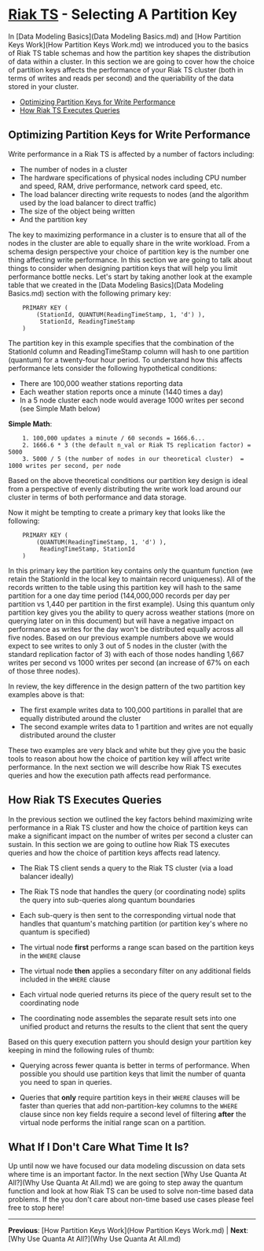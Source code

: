 # [Riak TS](README.md) - Selecting A Partition Key

In [Data Modeling Basics](Data Modeling Basics.md) and [How Partition Keys Work](How Partition Keys Work.md) we introduced you to the basics of Riak TS table schemas and how the partition key shapes the distribution of data within a cluster. In this section we are going to cover how the choice of partition keys affects the performance of your Riak TS cluster (both in terms of writes and reads per second) and the queriability of the data stored in your cluster.  

* [Optimizing Partition Keys for Write Performance](#optimizing-partition-keys-for-write-performance) 
* [How Riak TS Executes Queries](#how-riak-ts-executes-queries) 

## Optimizing Partition Keys for Write Performance

Write performance in a Riak TS is affected by a number of factors including:

* The number of nodes in a cluster
* The hardware specifications of physical nodes including CPU number and speed, RAM, drive performance, network card speed, etc.
* The load balancer directing write requests to nodes (and the algorithm used by the load balancer to direct traffic)
* The size of the object being written
* And the partition key

The key to maximizing performance in a cluster is to ensure that all of the nodes in the cluster are able to equally share in the write workload. From a schema design perspective your choice of partition key is the number one thing affecting write performance. In this section we are going to talk about things to consider when designing partition keys that will help you limit performance bottle necks. Let's start by taking another look at the example table that we created in the [Data Modeling Basics](Data Modeling Basics.md) section with the following primary key:

```
	PRIMARY KEY (
		(StationId, QUANTUM(ReadingTimeStamp, 1, 'd') ),
		 StationId, ReadingTimeStamp
	)
```

The partition key in this example specifies that the combination of the StationId column and ReadingTimeStamp column will hash to one partition (quantum) for a twenty-four hour period. To understand how this affects performance lets consider the following hypothetical conditions:

* There are 100,000 weather stations reporting data
* Each weather station reports once a minute (1440 times a day)
* In a 5 node cluster each node would average 1000 writes per second (see Simple Math below)

**Simple Math**:
```
	1. 100,000 updates a minute / 60 seconds = 1666.6...
	2. 1666.6 * 3 (the default n_val or Riak TS replication factor) = 5000
	3. 5000 / 5 (the number of nodes in our theoretical cluster)  = 1000 writes per second, per node
```

Based on the above theoretical conditions our partition key design is ideal from a perspective of evenly distributing the write work load around our cluster in terms of both performance and data storage.

Now it might be tempting to create a primary key that looks like the following:

```
	PRIMARY KEY (
		(QUANTUM(ReadingTimeStamp, 1, 'd') ),
		 ReadingTimeStamp, StationId
	)
```

In this primary key the partition key contains only the quantum function (we retain the StationId in the local key to maintain record uniqueness). All of the records written to the table using this partition key will hash to the same partition for a one day time period (144,000,000 records per day per partition vs 1,440 per partition in the first example). Using this quantum only partition key gives you the ability to query across weather stations (more on querying later on in this document) but will have a negative impact on performance as writes for the day won't be distributed equally across all five nodes. Based on our previous example numbers above we would expect to see writes to only 3 out of 5 nodes in the cluster (with the standard replication factor of 3) with each of those nodes handling 1,667 writes per second vs 1000 writes per second (an increase of 67% on each of those three nodes).

In review, the key difference in the design pattern of the two partition key examples above is that:

* The first example writes data to 100,000 partitions in parallel that are equally distributed around the cluster
* The second example writes data to 1 partition and writes are not equally distributed around the cluster

These two examples are very black and white but they give you the basic tools to reason about how the choice of partition key will affect write performance. In the next section we will describe how Riak TS executes queries and how the execution path affects read performance.


## How Riak TS Executes Queries

In the previous section we outlined the key factors behind maximizing write performance in a Riak TS cluster and how the choice of partition keys can make a significant impact on the number of writes per second a cluster can sustain. In this section we are going to outline how Riak TS executes queries and how the choice of partition keys affects read latency.

* The Riak TS client sends a query to the Riak TS cluster (via a load balancer ideally)

* The Riak TS node that handles the query (or coordinating node) splits the query into sub-queries along quantum boundaries

* Each sub-query is then sent to the corresponding virtual node that handles that quantum's matching partition (or partition key's where no quantum is specified)

* The virtual node **first** performs a range scan based on the partition keys in the ``` WHERE ``` clause

* The virtual node **then** applies a secondary filter on any additional fields included in the ``` WHERE ``` clause

* Each virtual node queried returns its piece of the query result set to the coordinating node

* The coordinating node assembles the separate result sets into one unified product and returns the results to the client that sent the query


Based on this query execution pattern you should design your partition key keeping in mind the following rules of thumb:

* Querying across fewer quanta is better in terms of performance. When possible you should use partition keys that limit the number of quanta you need to span in queries.

* Queries that **only** require partition keys in their ``` WHERE ``` clauses will be faster than queries that add non-partition-key columns to the ``` WHERE ``` clause since non key fields require a second level of filtering **after** the virtual node performs the initial range scan on a partition.



## What If I Don't Care What Time It Is?

Up until now we have focused our data modeling discussion on data sets where time is an important factor. In the next section [Why Use Quanta At All?](Why Use Quanta At All.md) we are going to step away the quantum function and look at how Riak TS can be used to solve non-time based data problems. If the you don't care about non-time based use cases please feel free to stop here!

---

 **Previous**: [How Partition Keys Work](How Partition Keys Work.md) | **Next**: [Why Use Quanta At All?](Why Use Quanta At All.md)
 